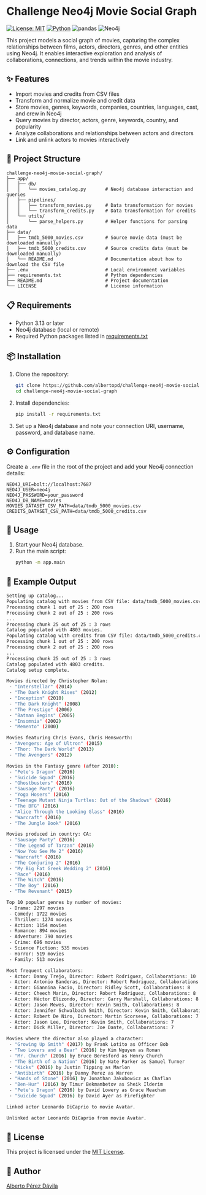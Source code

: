 # Challenge Neo4j Movie Social Graph

[![License: MIT](https://img.shields.io/badge/License-MIT-yellow.svg)](LICENSE) [![Python](https://img.shields.io/badge/Python-3.13-blue.svg)](https://www.python.org/) ![pandas](https://img.shields.io/badge/pandas-2.3.2-150458.svg?logo=pandas) ![Neo4j](https://img.shields.io/badge/neo4j-5.28.2-008CC1.svg?logo=neo4j)

This project models a social graph of movies, capturing the complex relationships between films, actors, directors, genres, and other entities using Neo4j. It enables interactive exploration and analysis of collaborations, connections, and trends within the movie industry.

## ✨ Features

- Import movies and credits from CSV files
- Transform and normalize movie and credit data
- Store movies, genres, keywords, companies, countries, languages, cast, and crew in Neo4j
- Query movies by director, actors, genre, keywords, country, and popularity
- Analyze collaborations and relationships between actors and directors
- Link and unlink actors to movies interactively

## 📂 Project Structure

```
challenge-neo4j-movie-social-graph/
├── app/
│   ├── db/
│   │   └── movies_catalog.py       # Neo4j database interaction and queries
│   ├── pipelines/
│   │   ├── transform_movies.py     # Data transformation for movies
│   │   └── transform_credits.py    # Data transformation for credits
│   └── utils/
│       └── parse_helpers.py        # Helper functions for parsing data
├── data/
│   ├── tmdb_5000_movies.csv        # Source movie data (must be downloaded manually)
│   ├── tmdb_5000_credits.csv       # Source credits data (must be downloaded manually)
│   └── README.md                   # Documentation about how to download the CSV file
├── .env                            # Local environment variables
├── requirements.txt                # Python dependencies
├── README.md                       # Project documentation
└── LICENSE                         # License information
```

## 📋 Requirements

- Python 3.13 or later
- Neo4j database (local or remote)
- Required Python packages listed in [requirements.txt](requirements.txt)

## 📦 Installation

1. Clone the repository:
	 ```sh
	 git clone https://github.com/albertopd/challenge-neo4j-movie-social-graph.git
	 cd challenge-neo4j-movie-social-graph
	 ```
2. Install dependencies:
	 ```sh
	 pip install -r requirements.txt
	 ```
3. Set up a Neo4j database and note your connection URI, username, password, and database name.

## ⚙️ Configuration

Create a `.env` file in the root of the project and add your Neo4j connection details:

```
NEO4J_URI=bolt://localhost:7687
NEO4J_USER=neo4j
NEO4J_PASSWORD=your_password
NEO4J_DB_NAME=movies
MOVIES_DATASET_CSV_PATH=data/tmdb_5000_movies.csv
CREDITS_DATASET_CSV_PATH=data/tmdb_5000_credits.csv
```

## 🚀 Usage

1. Start your Neo4j database.
2. Run the main script:
   ```sh
   python -m app.main
   ```

## 📝 Example Output

```sh
Setting up catalog...
Populating catalog with movies from CSV file: data/tmdb_5000_movies.csv ...
Processing chunk 1 out of 25 : 200 rows
Processing chunk 2 out of 25 : 200 rows
...
Processing chunk 25 out of 25 : 3 rows
Catalog populated with 4803 movies.
Populating catalog with credits from CSV file: data/tmdb_5000_credits.csv ...
Processing chunk 1 out of 25 : 200 rows
Processing chunk 2 out of 25 : 200 rows
...
Processing chunk 25 out of 25 : 3 rows
Catalog populated with 4803 credits.
Catalog setup complete.

Movies directed by Christopher Nolan:
 - "Interstellar" (2014)
 - "The Dark Knight Rises" (2012)
 - "Inception" (2010)
 - "The Dark Knight" (2008)
 - "The Prestige" (2006)
 - "Batman Begins" (2005)
 - "Insomnia" (2002)
 - "Memento" (2000)

Movies featuring Chris Evans, Chris Hemsworth:
 - "Avengers: Age of Ultron" (2015)
 - "Thor: The Dark World" (2013)
 - "The Avengers" (2012)

Movies in the Fantasy genre (after 2010):
 - "Pete's Dragon" (2016)
 - "Suicide Squad" (2016)
 - "Ghostbusters" (2016)
 - "Sausage Party" (2016)
 - "Yoga Hosers" (2016)
 - "Teenage Mutant Ninja Turtles: Out of the Shadows" (2016)
 - "The BFG" (2016)
 - "Alice Through the Looking Glass" (2016)
 - "Warcraft" (2016)
 - "The Jungle Book" (2016)

Movies produced in country: CA:
 - "Sausage Party" (2016)
 - "The Legend of Tarzan" (2016)
 - "Now You See Me 2" (2016)
 - "Warcraft" (2016)
 - "The Conjuring 2" (2016)
 - "My Big Fat Greek Wedding 2" (2016)
 - "Race" (2016)
 - "The Witch" (2016)
 - "The Boy" (2016)
 - "The Revenant" (2015)

Top 10 popular genres by number of movies:
 - Drama: 2297 movies
 - Comedy: 1722 movies
 - Thriller: 1274 movies
 - Action: 1154 movies
 - Romance: 894 movies
 - Adventure: 790 movies
 - Crime: 696 movies
 - Science Fiction: 535 movies
 - Horror: 519 movies
 - Family: 513 movies

Most frequent collaborators:
 - Actor: Danny Trejo, Director: Robert Rodriguez, Collaborations: 10
 - Actor: Antonio Banderas, Director: Robert Rodriguez, Collaborations: 8
 - Actor: Giannina Facio, Director: Ridley Scott, Collaborations: 8
 - Actor: Cheech Marin, Director: Robert Rodriguez, Collaborations: 8
 - Actor: Héctor Elizondo, Director: Garry Marshall, Collaborations: 8
 - Actor: Jason Mewes, Director: Kevin Smith, Collaborations: 8
 - Actor: Jennifer Schwalbach Smith, Director: Kevin Smith, Collaborations: 7
 - Actor: Robert De Niro, Director: Martin Scorsese, Collaborations: 7
 - Actor: Jason Lee, Director: Kevin Smith, Collaborations: 7
 - Actor: Dick Miller, Director: Joe Dante, Collaborations: 7

Movies where the director also played a character:
 - "Growing Up Smith" (2017) by Frank Lotito as Officer Bob
 - "Two Lovers and a Bear" (2016) by Kim Nguyen as Roman
 - "Mr. Church" (2016) by Bruce Beresford as Henry Church
 - "The Birth of a Nation" (2016) by Nate Parker as Samuel Turner
 - "Kicks" (2016) by Justin Tipping as Marlon
 - "Antibirth" (2016) by Danny Perez as Warren
 - "Hands of Stone" (2016) by Jonathan Jakubowicz as Chaflan
 - "Ben-Hur" (2016) by Timur Bekmambetov as Sheik Ilderim
 - "Pete's Dragon" (2016) by David Lowery as Grace Meacham
 - "Suicide Squad" (2016) by David Ayer as Firefighter

Linked actor Leonardo DiCaprio to movie Avatar.

Unlinked actor Leonardo DiCaprio from movie Avatar.
```

## 📜 License

This project is licensed under the [MIT License](LICENSE).

## 👤 Author

[Alberto Pérez Dávila](https://github.com/albertopd)